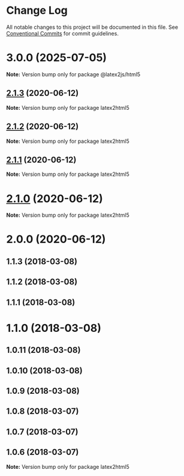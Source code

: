 # Change Log

All notable changes to this project will be documented in this file.
See [Conventional Commits](https://conventionalcommits.org) for commit guidelines.

# 3.0.0 (2025-07-05)

**Note:** Version bump only for package @latex2js/html5

## [2.1.3](https://github.com/Mathapedia/LaTeX2JS/compare/latex2html5@2.1.2...latex2html5@2.1.3) (2020-06-12)

**Note:** Version bump only for package latex2html5

## [2.1.2](https://github.com/Mathapedia/LaTeX2JS/compare/latex2html5@2.1.1...latex2html5@2.1.2) (2020-06-12)

**Note:** Version bump only for package latex2html5

## [2.1.1](https://github.com/Mathapedia/LaTeX2JS/compare/latex2html5@2.1.0...latex2html5@2.1.1) (2020-06-12)

**Note:** Version bump only for package latex2html5

# [2.1.0](https://github.com/Mathapedia/LaTeX2JS/compare/latex2html5@2.0.0...latex2html5@2.1.0) (2020-06-12)

**Note:** Version bump only for package latex2html5

# 2.0.0 (2020-06-12)

## 1.1.3 (2018-03-08)

## 1.1.2 (2018-03-08)

## 1.1.1 (2018-03-08)

# 1.1.0 (2018-03-08)

## 1.0.11 (2018-03-08)

## 1.0.10 (2018-03-08)

## 1.0.9 (2018-03-08)

## 1.0.8 (2018-03-07)

## 1.0.7 (2018-03-07)

## 1.0.6 (2018-03-07)

**Note:** Version bump only for package latex2html5

